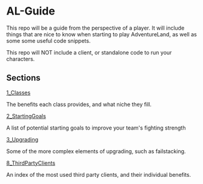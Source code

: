 # AL-Guide

This repo will be a guide from the perspective of a player. It will include things that are nice to know when starting to play AdventureLand, as well as some some useful code snippets.

This repo will NOT include a client, or standalone code to run your characters.

## Sections

[1_Classes](1_Classes)

The benefits each class provides, and what niche they fill.

[2_StartingGoals](2_StartingGoals)

A list of potential starting goals to improve your team's fighting strength

[3_Upgrading](3_Upgrades)

Some of the more complex elements of upgrading, such as failstacking.

[8_ThirdPartyClients](8_ThirdPartyClients)

An index of the most used third party clients, and their individual benefits.
